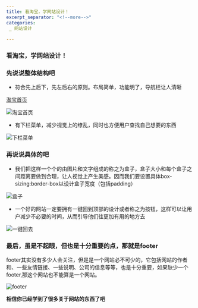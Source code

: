 ```yaml
---
title: 看淘宝，学网站设计！
excerpt_separator: "<!--more-->"
categories:
 _ 网站设计
 
---
```

### 看淘宝，学网站设计！
<!--more-->

### 先说说整体结构吧
-  符合先上后下，先左后右的原则。布局简单，功能明了，导航栏让人清晰

[淘宝首页](https://www.taobao.com/?spm=a2e0b.20350158.1581860521.1.7440468azN3qOw&pid=mm_26632258_3504122_32538762&union_lens=recoveryid%3A201_11.87.177.220_3156513_1610617968482%3Bprepvid%3A201_11.87.177.220_3156513_1610617968482&clk1=d525fd1e5a588687a5414f4c1a842114)

![淘宝首页](pengdanmin/assets/images/web/taobaoshouye.png)

- 有下栏菜单，减少视觉上的缭乱，同时也方便用户查找自己想要的东西

![下栏菜单](pengdanmin/assets/images/web/xialancaidan.jpg)

### 再说说具体的吧
- 我们把这样一个个的由图片和文字组成的称之为盒子，盒子大小和每个盒子之间距离要做到合理，让人视觉上产生美感。因而我们要设置具体box-sizing:border-box以设计盒子宽度（包括padding）

![盒子](pengdanmin/assets/images/web/hezi.png)

- 一个好的网站一定要拥有一键回到顶部的设计或者称之为按钮，这样可以让用户减少不必要的时间，从而引导他们往更加有用的地方去

![一键回去](pengdanmin/assets/images/web/yijianghuiqu.png)

### 最后，虽是不起眼，但也是十分重要的点，那就是footer

footer其实没有多少人会关注，但是是一个网站必不可少的，它包括网站的作者和、一些友情链接、一些说明、公司的信息等等，也是十分重要，如果缺少一个footer,那这个网站也不能算是一个网站。

![footer](pengdanmin/assets/images/web/footer.png)

**相信你已经学到了很多关于网站的东西了吧**